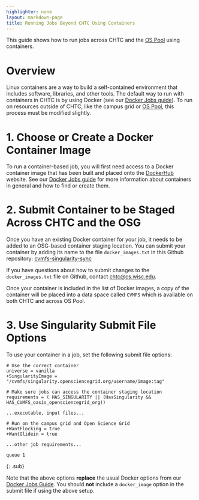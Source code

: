 ```yaml
---
highlighter: none
layout: markdown-page
title: Running Jobs Beyond CHTC Using Containers
---
```


This guide shows how to run jobs across CHTC and 
the <a href="https://osg-htc.org/about/open_science_pool/">OS Pool</a> using containers. 

# Overview

Linux containers are a way to build a self-contained environment that
includes software, libraries, and other tools. The default way to run 
with containers in CHTC is by using Docker (see 
our [Docker Jobs guide](docker-jobs)). To run on resources outside of 
CHTC, like the campus grid or [OS Pool](https://osg-htc.org/about/open_science_pool/), this process must be 
modified slightly. 

# 1. Choose or Create a Docker Container Image

To run a container-based job, you will first need access to a Docker container
image that has been built and placed onto the
[DockerHub](https://hub.docker.com/) website. See our 
[Docker Jobs guide](docker-jobs) for more information about containers in 
general and how to find or create them. 

# 2. Submit Container to be Staged Across CHTC and the OSG

Once you have an existing Docker container for your job, it needs to 
be added to an OSG-based container staging location. You can submit your 
container by adding its name to the file `docker_images.txt` in this 
Github repository: [cvmfs-singularity-sync](https://github.com/opensciencegrid/cvmfs-singularity-sync/)

If you have questions about how to submit changes to the `docker_images.txt` file on 
Github, contact chtc@cs.wisc.edu. 

Once your container is included in the list of Docker images, a 
copy of the container will be placed into a data space 
called `CVMFS` which is available on both CHTC and across OS Pool. 

# 3. Use Singularity Submit File Options

To use your container in a job, set the following submit file options: 

```
# Use the correct container
universe = vanilla
+SingularityImage = "/cvmfs/singularity.opensciencegrid.org/username/image:tag"

# Make sure jobs can access the container staging location
requirements = ( HAS_SINGULARITY || (HasSingularity && HAS_CVMFS_oasis_opensciencegrid_org))

...executable, input files...

# Run on the campus grid and Open Science Grid
+WantFlocking = true
+WantGlidein = true

...other job requirements...

queue 1
```
{: .sub}

Note that the above options **replace** the usual Docker options from 
our [Docker Jobs Guide](docker-jobs). You should **not**
include a `docker_image` option in the submit file if using the above setup. 